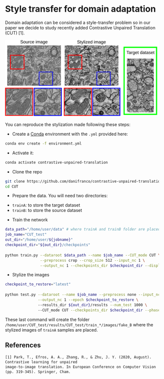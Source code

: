 # Style transfer for domain adaptation

Domain adaptation can be considered a style-transfer problem so in our paper we decide to study recently added Contrastive Unpaired Translation (CUT) [1].

<img src="./img/cut_view.png" width="600"></a>

You can reproduce the stylization made following these steps:

- Create a [Conda](https://docs.conda.io/projects/conda/en/latest/index.html) environment with the `.yml` provided here:

```Bash
conda env create -f environment.yml
```

- Activate it:

```Bash
conda activate contrastive-unpaired-translation                                                                         
```

- Clone the repo

```Bash
git clone https://github.com/danifranco/contrastive-unpaired-translation.git CUT
cd CUT
```

- Prepare the data. You will need two directories:

* `trainA`: to store the target dataset
* `trainB`: to store the source dataset

- Train the network
```Bash
data_path="/home/user/data" # where trainA and trainB folder are placed
job_name="CUT_test"                                                                                                      
out_dir="/home/user/${jobname}"
checkpoint_dir="${out_dir}/checkpoints"

python train.py --dataroot $data_path --name $job_name --CUT_mode CUT \
                --preprocess crop --crop_size 512 --input_nc 1 \
                --output_nc 1 --checkpoints_dir $checkpoint_dir --display_id 0 
```

- Stylize the images
```Bash
checkpoint_to_restore="latest"

python test.py --dataroot --name $job_name --preprocess none --input_nc 1 \
               --output_nc 1 --epoch $checkpoint_to_restore \                               
               --results_dir ${out_dir}/results --num_test 1000 \                                           
               --CUT_mode CUT --checkpoints_dir $checkpoint_dir --phase train 
```
These last command will create the folder ``/home/user/CUT_test/results/CUT_test/train_*/images/fake_B``
where the stylized images of `trainA` samples are placed. 

## References

```
[1] Park, T., Efros, A. A., Zhang, R., & Zhu, J. Y. (2020, August). Contrastive learning for unpaired
image-to-image translation. In European Conference on Computer Vision (pp. 319-345). Springer, Cham.
```
